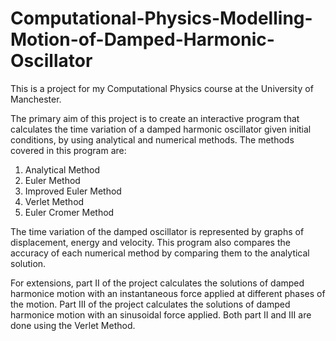 # Computational-Physics-Modelling-Motion-of-Damped-Harmonic-Oscillator

This is a project for my Computational Physics course at the University of Manchester.

The primary aim of this project is to create an interactive program that calculates the time variation of a damped harmonic oscillator given initial conditions,
by using analytical and numerical methods. The methods covered in this program are:
1. Analytical Method
2. Euler Method 
3. Improved Euler Method
4. Verlet Method
5. Euler Cromer Method

The time variation of the damped oscillator is represented by graphs of displacement, energy and velocity. This program also compares the 
accuracy of each numerical method by comparing them to the analytical solution. 

For extensions, part II of the project calculates the solutions of damped harmonice motion with an instantaneous force applied at different 
phases of the motion.  Part III of the project calculates the solutions of damped harmonice motion with an sinusoidal force applied. Both 
part II and III are done using the Verlet Method.
